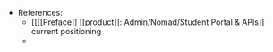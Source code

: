 - References:
    - [[[[Preface]] [[product]]: Admin/Nomad/Student Portal & APIs]] current positioning
    - 
